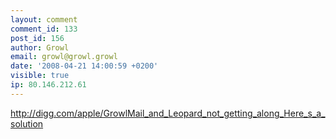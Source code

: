 ```yaml
---
layout: comment
comment_id: 133
post_id: 156
author: Growl
email: growl@growl.growl
date: '2008-04-21 14:00:59 +0200'
visible: true
ip: 80.146.212.61
---
```

http://digg.com/apple/GrowlMail_and_Leopard_not_getting_along_Here_s_a_solution
